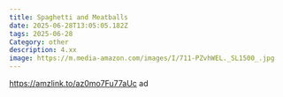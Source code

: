 ```yaml
---
title: Spaghetti and Meatballs
date: 2025-06-28T13:05:05.182Z
tags: 2025-06-28
Category: other
description: 4.xx
image: https://m.media-amazon.com/images/I/711-PZvhWEL._SL1500_.jpg
---
```

https://amzlink.to/az0mo7Fu77aUc ad